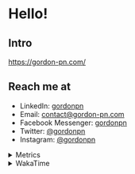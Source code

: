 # Hello!

## Intro

<https://gordon-pn.com/>

## Reach me at

- LinkedIn: [gordonpn](https://www.linkedin.com/in/gordonpn/)
- Email: [contact@gordon-pn.com](mailto:contact@gordon-pn.com)
- Facebook Messenger: [gordonpn](https://www.messenger.com/t/Gordonpn)
- Twitter: [@gordonpn](https://twitter.com/Gordonpn)
- Instagram: [@gordonpn](https://www.instagram.com/gordonpn/)

<details>
  <summary>Metrics</summary>

  <img align="center" src="https://github.com/gordonpn/gordonpn/blob/master/github-metrics.svg" alt="GitHub Metrics">

</details>

<details>
  <summary>WakaTime</summary>

  <!--START_SECTION:waka-->
📊 **This Week I Spent My Time On** 

```text
💬 Programming Languages: 
Other                    45 hrs 11 mins      ████████████████████████░   96.82 % 
TypeScript               22 mins             ░░░░░░░░░░░░░░░░░░░░░░░░░   00.82 % 
Java                     22 mins             ░░░░░░░░░░░░░░░░░░░░░░░░░   00.80 % 
Brazil Dependency Config 15 mins             ░░░░░░░░░░░░░░░░░░░░░░░░░   00.54 % 
XML                      7 mins              ░░░░░░░░░░░░░░░░░░░░░░░░░   00.28 % 

🔥 Editors: 
Chrome                   29 hrs 10 mins      ████████████████░░░░░░░░░   62.52 % 
Slack                    5 hrs 30 mins       ███░░░░░░░░░░░░░░░░░░░░░░   11.81 % 
Messages                 3 hrs 31 mins       ██░░░░░░░░░░░░░░░░░░░░░░░   07.54 % 
Firefox                  2 hrs 55 mins       ██░░░░░░░░░░░░░░░░░░░░░░░   06.26 % 
iTerm2                   2 hrs 30 mins       █░░░░░░░░░░░░░░░░░░░░░░░░   05.36 % 
```


 Last Updated on 26/08/2025 10:27:20 UTC
<!--END_SECTION:waka-->
</details>
